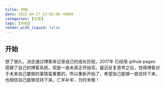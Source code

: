 ```yaml
---
title: 开始
date: 2022-04-27 23:02:00 +0800
categories: [记录]
tags: [开始]
render_with_liquid: false
---
```


## 开始

想了很久，决定通过博客来记录自己的成长历程，2017年 已经用 github pages 搭建了自己的博客系统，但是一直未真正开始写。最近反复思考之后，觉得博客对于未来自己要做的事情蛮重要的，所以重新开始了，希望自己能够一直坚持下来，也相信自己能够坚持下来。亡羊补牢，为时未晚！
 
